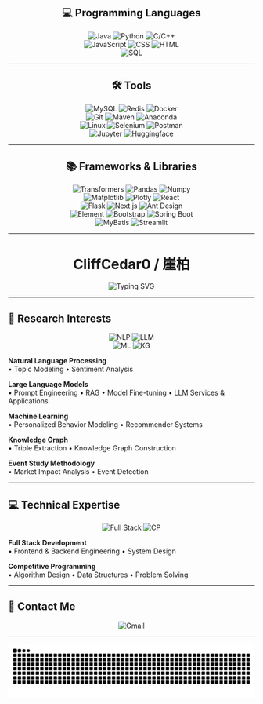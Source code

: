 <div align="right">
<h2 align="center">💻 Programming Languages</h2>
  
  <p align="center">
    <img src="https://img.shields.io/badge/Java-007396?style=for-the-badge&logo=java&logoColor=white" alt="Java" />
    <img src="https://img.shields.io/badge/Python-3776AB?style=for-the-badge&logo=python&logoColor=white" alt="Python" />
    <img src="https://img.shields.io/badge/C%2FC%2B%2B-00599C?style=for-the-badge&logo=c%2B%2B&logoColor=white" alt="C/C++" /><br>
    <img src="https://img.shields.io/badge/JavaScript-007ACC?style=for-the-badge&logo=javascript&logoColor=white" alt="JavaScript" />
    <img src="https://img.shields.io/badge/CSS-1572B6?style=for-the-badge&logo=css3&logoColor=white" alt="CSS" />
    <img src="https://img.shields.io/badge/HTML-E34F26?style=for-the-badge&logo=html5&logoColor=white" alt="HTML" /><br>
    <img src="https://img.shields.io/badge/SQL-4479A1?style=for-the-badge&logo=mysql&logoColor=white" alt="SQL" />
  </p>

  <hr />

  <h2 align="center">🛠️ Tools</h2>
  
  <p align="center">
    <img src="https://img.shields.io/badge/MySQL-4479A1?style=for-the-badge&logo=mysql&logoColor=white" alt="MySQL" />
    <img src="https://img.shields.io/badge/Redis-007ACC?style=for-the-badge&logo=redis&logoColor=white" alt="Redis" />
    <img src="https://img.shields.io/badge/Docker-2496ED?style=for-the-badge&logo=docker&logoColor=white" alt="Docker" /><br>
    <img src="https://img.shields.io/badge/Git-007ACC?style=for-the-badge&logo=git&logoColor=white" alt="Git" />
    <img src="https://img.shields.io/badge/Maven-007ACC?style=for-the-badge&logo=apache-maven&logoColor=white" alt="Maven" />
    <img src="https://img.shields.io/badge/Anaconda-007ACC?style=for-the-badge&logo=anaconda&logoColor=white" alt="Anaconda" /><br>
    <img src="https://img.shields.io/badge/Linux-007ACC?style=for-the-badge&logo=linux&logoColor=white" alt="Linux" />
    <img src="https://img.shields.io/badge/Selenium-007ACC?style=for-the-badge&logo=selenium&logoColor=white" alt="Selenium" />
    <img src="https://img.shields.io/badge/Postman-FF6C37?style=for-the-badge&logo=postman&logoColor=white" alt="Postman" /><br>
    <img src="https://img.shields.io/badge/Jupyter-007ACC?style=for-the-badge&logo=jupyter&logoColor=white" alt="Jupyter" />
    <img src="https://img.shields.io/badge/Huggingface-007ACC?style=for-the-badge&logo=huggingface&logoColor=white" alt="Huggingface" />
  </p>

  <hr />

  <h2 align="center">📚 Frameworks & Libraries</h2>
  
  <p align="center">
    <img src="https://img.shields.io/badge/Transformers-007ACC?style=for-the-badge&logo=huggingface&logoColor=white" alt="Transformers" />
    <img src="https://img.shields.io/badge/Pandas-150458?style=for-the-badge&logo=pandas&logoColor=white" alt="Pandas" />
    <img src="https://img.shields.io/badge/Numpy-013243?style=for-the-badge&logo=numpy&logoColor=white" alt="Numpy" /><br>
    <img src="https://img.shields.io/badge/Matplotlib-11557C?style=for-the-badge&logo=matplotlib&logoColor=white" alt="Matplotlib" />
    <img src="https://img.shields.io/badge/Plotly-3F4F75?style=for-the-badge&logo=plotly&logoColor=white" alt="Plotly" />
    <img src="https://img.shields.io/badge/React-61DAFB?style=for-the-badge&logo=react&logoColor=black" alt="React" /><br>
    <img src="https://img.shields.io/badge/Flask-000000?style=for-the-badge&logo=flask&logoColor=white" alt="Flask" />
    <img src="https://img.shields.io/badge/Next.js-000000?style=for-the-badge&logo=next.js&logoColor=white" alt="Next.js" />
    <img src="https://img.shields.io/badge/Ant%20Design-0170FE?style=for-the-badge&logo=ant-design&logoColor=white" alt="Ant Design" /><br>
    <img src="https://img.shields.io/badge/Element-409EFF?style=for-the-badge&logo=element&logoColor=white" alt="Element" />
    <img src="https://img.shields.io/badge/Bootstrap-7952B3?style=for-the-badge&logo=bootstrap&logoColor=white" alt="Bootstrap" />
    <img src="https://img.shields.io/badge/Spring%20Boot-6DB33F?style=for-the-badge&logo=spring-boot&logoColor=white" alt="Spring Boot" /><br>
    <img src="https://img.shields.io/badge/MyBatis-000000?style=for-the-badge&logo=mybatis&logoColor=white" alt="MyBatis" />
    <img src="https://img.shields.io/badge/Stream-0084FF?style=for-the-badge&logo=streamlit&logoColor=white" alt="Streamlit" />
  </p>

  <hr />

</div>

<div align="left">
  <h1 align="center">CliffCedar0 / 崖柏</h1>
  
  <p align="center">
    <img src="https://readme-typing-svg.herokuapp.com?font=Fira+Code&pause=1000&color=2AA889&center=true&vCenter=true&width=435&lines=Student+%40+XMUT;Collaborative+Communicator;New+Technology+Enthusiast;Self-Motivated+Problem+Solver;NLP Researcher;Full+Stack+Developer;Competitive+Programmer" alt="Typing SVG" />
  </p>

  <hr />

  <h2 align="left">🔬 Research Interests</h2>
  
  <p align="center">
    <img src="https://img.shields.io/badge/Natural%20Language%20Processing-007ACC?style=for-the-badge&logo=openai&logoColor=white" alt="NLP" />
    <img src="https://img.shields.io/badge/Large%20Language%20Models-007ACC?style=for-the-badge&logo=openai&logoColor=white" alt="LLM" /><br>
    <img src="https://img.shields.io/badge/Machine%20Learning-007ACC?style=for-the-badge&logo=scikit-learn&logoColor=white" alt="ML" />
    <img src="https://img.shields.io/badge/Knowledge%20Graph-007ACC?style=for-the-badge&logo=neo4j&logoColor=white" alt="KG" />
  </p>

  <p align="left">
    <strong>Natural Language Processing</strong><br>
    • Topic Modeling • Sentiment Analysis
  </p>

  <p align="left">
    <strong>Large Language Models</strong><br>
    • Prompt Engineering • RAG • Model Fine-tuning • LLM Services & Applications
  </p>

  <p align="left">
    <strong>Machine Learning</strong><br>
    • Personalized Behavior Modeling • Recommender Systems
  </p>

  <p align="left">
    <strong>Knowledge Graph</strong><br>
    • Triple Extraction • Knowledge Graph Construction
  </p>

  <p align="left">
    <strong>Event Study Methodology</strong><br>
    • Market Impact Analysis • Event Detection
  </p>

  <hr />

  <h2 align="left">💻 Technical Expertise</h2>

  <p align="center">
    <img src="https://img.shields.io/badge/Full%20Stack-007ACC?style=for-the-badge&logo=fullstack&logoColor=white" alt="Full Stack" />
    <img src="https://img.shields.io/badge/Competitive%20Programming-007ACC?style=for-the-badge&logo=leetcode&logoColor=white" alt="CP" />
  </p>

  <p align="left">
    <strong>Full Stack Development</strong><br>
    • Frontend & Backend Engineering • System Design
  </p>

  <p align="left">
    <strong>Competitive Programming</strong><br>
    • Algorithm Design • Data Structures • Problem Solving
  </p>

  <hr />

  <h2 align="left">📧 Contact Me</h2>

  <p align="center">
    <a href="mailto:cliffcedar0@gmail.com">
      <img src="https://img.shields.io/badge/Gmail-D14836?style=for-the-badge&logo=gmail&logoColor=white" alt="Gmail" />
    </a>
  </p>

  <hr />

  <picture>
    <source
      media="(prefers-color-scheme: dark)"
      srcset="https://raw.githubusercontent.com/icecliffs/icecliffs/output/github-contribution-grid-snake.svg"
    />
    <source
      media="(prefers-color-scheme: light)"
      srcset="https://raw.githubusercontent.com/icecliffs/icecliffs/output/github-contribution-grid-snake.svg"
    />
    <img
      alt="GitHub contribution grid snake animation"
      src="https://raw.githubusercontent.com/icecliffs/icecliffs/output/github-contribution-grid-snake.svg"
    />
  </picture>
</div>
